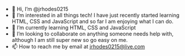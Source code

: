 - 👋 Hi, I’m @jrhodes0215
- 👀 I’m interested in all things tech! I have just recently started learning HTML, CSS and JavaScript and so far I am enjoying what I can do. 
- 🌱 I’m currently learning HTML, CSS and JavaScript
- 💞️ I’m looking to collaborate on anything someone needs help with, although I am still super new so go easy on me. 
- 📫 How to reach me by email at jrhodes0215@live.com

<!---
jrhodes0215/jrhodes0215 is a ✨ special ✨ repository because its `README.md` (this file) appears on your GitHub profile.
You can click the Preview link to take a look at your changes.
--->
